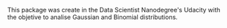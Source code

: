 This package was create in the Data Scientist Nanodegree's Udacity with the objetive to analise Gaussian and Binomial distributions.